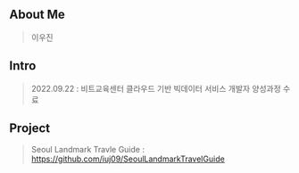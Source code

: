 ## About Me
> 이우진

## Intro
> 2022.09.22 : 비트교육센터 클라우드 기반 빅데이터 서비스 개발자 양성과정 수료

## Project
> Seoul Landmark Travle Guide : https://github.com/iuj09/SeoulLandmarkTravelGuide

<!--
**iuj09/iuj09** is a ✨ _special_ ✨ repository because its `README.md` (this file) appears on your GitHub profile.

Here are some ideas to get you started:

- 🔭 I’m currently working on ...
- 🌱 I’m currently learning ...
- 👯 I’m looking to collaborate on ...
- 🤔 I’m looking for help with ...
- 💬 Ask me about ...
- 📫 How to reach me: ...
- 😄 Pronouns: ...
- ⚡ Fun fact: ...
-->
